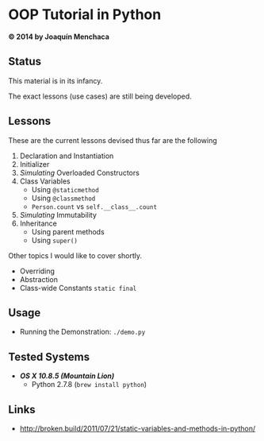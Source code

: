 # OOP Tutorial in Python
**© 2014 by Joaquín Menchaca**

## Status

This material is in its infancy.

The exact lessons (use cases) are still being developed.

## Lessons

These are the current lessons devised thus far are the following

 1. Declaration and Instantiation
 2. Initializer
 3. *Simulating* Overloaded Constructors
 4. Class Variables
    * Using ```@staticmethod```
    * Using ```@classmethod```
    * ```Person.count``` vs ```self.__class__.count```
 5. *Simulating* Immutability
 6. Inheritance
    * Using parent methods
    * Using ```super()```

Other topics I would like to cover shortly.

 * Overriding
 * Abstraction
 * Class-wide Constants ```static final```

## Usage

* Running the Demonstration: ```./demo.py```

## Tested Systems

* *__OS X 10.8.5 (Mountain Lion)__*
  * Python 2.7.8 (```brew install python```)

## Links

* http://broken.build/2011/07/21/static-variables-and-methods-in-python/
